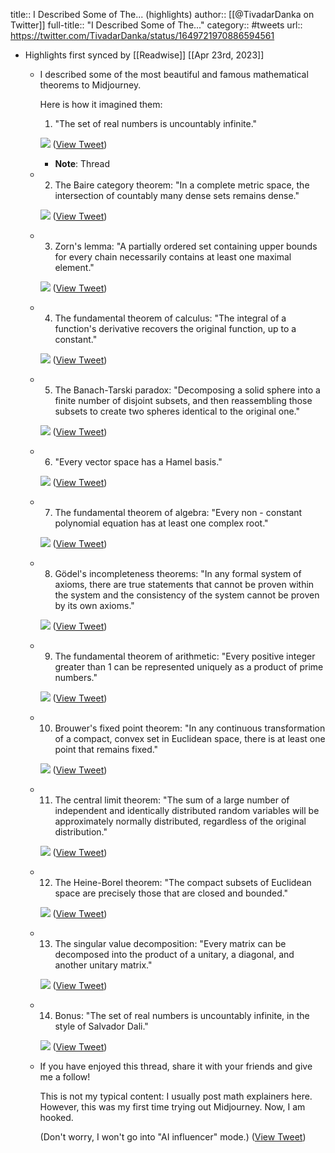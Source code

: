 title:: I Described Some of The... (highlights)
author:: [[@TivadarDanka on Twitter]]
full-title:: "I Described Some of The..."
category:: #tweets
url:: https://twitter.com/TivadarDanka/status/1649721970886594561

- Highlights first synced by [[Readwise]] [[Apr 23rd, 2023]]
	- I described some of the most beautiful and famous mathematical theorems to Midjourney.
	  
	  Here is how it imagined them:
	  
	  1. "The set of real numbers is uncountably infinite." 
	  
	  ![](https://pbs.twimg.com/media/FuT9YuVaEAA1O32.jpg) ([View Tweet](https://twitter.com/TivadarDanka/status/1649721970886594561))
		- **Note**: Thread
	- 2. The Baire category theorem: "In a complete metric space, the intersection of countably many dense sets remains dense." 
	  
	  ![](https://pbs.twimg.com/media/FuT9ZOraEAAVBlm.jpg) ([View Tweet](https://twitter.com/TivadarDanka/status/1649721981208768512))
	- 3. Zorn's lemma: "A partially ordered set containing upper bounds for every chain necessarily contains at least one maximal element." 
	  
	  ![](https://pbs.twimg.com/media/FuT9Z0XacAAnDx0.jpg) ([View Tweet](https://twitter.com/TivadarDanka/status/1649721991539343361))
	- 4. The fundamental theorem of calculus: "The integral of a function's derivative recovers the original function, up to a constant." 
	  
	  ![](https://pbs.twimg.com/media/FuT9abBacAQWL2g.jpg) ([View Tweet](https://twitter.com/TivadarDanka/status/1649722001043636226))
	- 5. The Banach-Tarski paradox: "Decomposing a solid sphere into a finite number of disjoint subsets, and then reassembling those subsets to create two spheres identical to the original one." 
	  
	  ![](https://pbs.twimg.com/media/FuT9a9SaMAAO98I.jpg) ([View Tweet](https://twitter.com/TivadarDanka/status/1649722010367557635))
	- 6. "Every vector space has a Hamel basis." 
	  
	  ![](https://pbs.twimg.com/media/FuT9bgOaMAMIqMe.jpg) ([View Tweet](https://twitter.com/TivadarDanka/status/1649722020320649216))
	- 7. The fundamental theorem of algebra: "Every non - constant polynomial equation has at least one complex root." 
	  
	  ![](https://pbs.twimg.com/media/FuT9cEbaAAEW788.jpg) ([View Tweet](https://twitter.com/TivadarDanka/status/1649722029346791426))
	- 8. Gödel's incompleteness theorems: "In any formal system of axioms, there are true statements that cannot be proven within the system and the consistency of the system cannot be proven by its own axioms." 
	  
	  ![](https://pbs.twimg.com/media/FuT9cmRaUAAPXa3.jpg) ([View Tweet](https://twitter.com/TivadarDanka/status/1649722038758801410))
	- 9. The fundamental theorem of arithmetic: "Every positive integer greater than 1 can be represented uniquely as a product of prime numbers." 
	  
	  ![](https://pbs.twimg.com/media/FuT9dJ6aQAAoJ5J.jpg) ([View Tweet](https://twitter.com/TivadarDanka/status/1649722048699326464))
	- 10. Brouwer's fixed point theorem: "In any continuous transformation of a compact, convex set in Euclidean space, there is at least one point that remains fixed." 
	  
	  ![](https://pbs.twimg.com/media/FuT9dujaIAAfLiT.jpg) ([View Tweet](https://twitter.com/TivadarDanka/status/1649722057658363904))
	- 11. The central limit theorem: "The sum of a large number of independent and identically distributed random variables will be approximately normally distributed, regardless of the original distribution." 
	  
	  ![](https://pbs.twimg.com/media/FuT9eQcaIAYchBI.jpg) ([View Tweet](https://twitter.com/TivadarDanka/status/1649722066801922050))
	- 12. The Heine-Borel theorem: "The compact subsets of Euclidean space are precisely those that are closed and bounded." 
	  
	  ![](https://pbs.twimg.com/media/FuT9ezDaIAIvwZl.jpg) ([View Tweet](https://twitter.com/TivadarDanka/status/1649722076666937347))
	- 13. The singular value decomposition: "Every matrix can be decomposed into the product of a unitary, a diagonal, and another unitary matrix." 
	  
	  ![](https://pbs.twimg.com/media/FuT9fW3acAE9geT.jpg) ([View Tweet](https://twitter.com/TivadarDanka/status/1649722086414491650))
	- 14. Bonus: "The set of real numbers is uncountably infinite, in the style of Salvador Dali." 
	  
	  ![](https://pbs.twimg.com/media/FuT9f7FaAAAhBQu.jpg) ([View Tweet](https://twitter.com/TivadarDanka/status/1649722096686350336))
	- If you have enjoyed this thread, share it with your friends and give me a follow!
	  
	  This is not my typical content: I usually post math explainers here. However, this was my first time trying out Midjourney. Now, I am hooked.
	  
	  (Don't worry, I won't go into "AI influencer" mode.) ([View Tweet](https://twitter.com/TivadarDanka/status/1649722099584598016))